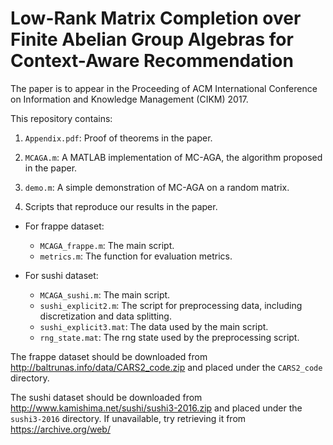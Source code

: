 # Low-Rank Matrix Completion over Finite Abelian Group Algebras for Context-Aware Recommendation

The paper is to appear in the Proceeding of ACM International Conference on Information and Knowledge Management (CIKM) 2017.

This repository contains:

1. `Appendix.pdf`: Proof of theorems in the paper.

2. `MCAGA.m`: A MATLAB implementation of MC-AGA, the algorithm proposed in the paper.

3. `demo.m`: A simple demonstration of MC-AGA on a random matrix.

4. Scripts that reproduce our results in the paper.
* For frappe dataset:
    * `MCAGA_frappe.m`: The main script.
    * `metrics.m`: The function for evaluation metrics.

* For sushi dataset:
    * `MCAGA_sushi.m`: The main script.
    * `sushi_explicit2.m`: The script for preprocessing data, including discretization and data splitting.
    * `sushi_explicit3.mat`: The data used by the main script.
    * `rng_state.mat`: The rng state used by the preprocessing script.

The frappe dataset should be downloaded from http://baltrunas.info/data/CARS2_code.zip and placed under the `CARS2_code` directory.

The sushi dataset should be downloaded from http://www.kamishima.net/sushi/sushi3-2016.zip and placed under the `sushi3-2016` directory. If unavailable, try retrieving it from https://archive.org/web/
